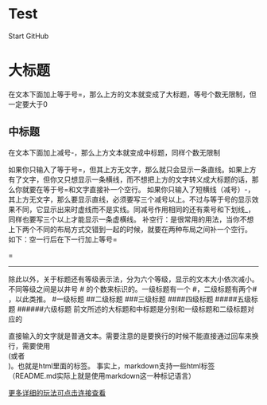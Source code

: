 # Test
Start GitHub

大标题
=
在文本下面加上等于号=，那么上方的文本就变成了大标题，等号个数无限制，但一定要大于0

中标题
-
在文本下面加上减号-，那么上方文本就变成中标题，同样个数无限制

如果你只输入了等于号=，但其上方无文字，那么就只会显示一条直线。如果上方有了文字，但你又只想显示一条横线，而不想把上方的文字转义成大标题的话，那么你就要在等于号=和文字直接补一个空行。
如果你只输入了短横线（减号）-，其上方无文字，那么要显示直线，必须要写三个减号以上。不过与等于号的显示效果不同，它显示出来时虚线而不是实线。同减号作用相同的还有乘号和下划线_，同样也要写三个以上才能显示一条虚横线。
补空行：是很常用的用法，当你不想上下两个不同的布局方式交错到一起的时候，就要在两种布局之间补一个空行。
如下：空一行后在下一行加上等号=

=

---

除此以外，关于标题还有等级表示法，分为六个等级，显示的文本大小依次减小。不同等级之间是以井号  #  的个数来标识的。一级标题有一个 #，二级标题有两个# ，以此类推。
#一级标题
##二级标题
###三级标题
####四级标题
#####五级标题
######六级标题
前文所述的大标题和中标题是分别和一级标题和二级标题对应的

直接输入的文字就是普通文本。需要注意的是要换行的时候不能直接通过回车来换行，需要使用<br>(或者<br/>)。也就是html里面的标签。
事实上，markdown支持一些html标签（README.md实际上就是使用markdown这一种标记语言）

[更多详细的玩法可点击连接查看](https://github.com/guodongxiaren/README/blob/master/README.md "悬停显示")
